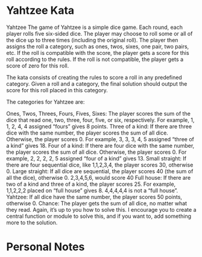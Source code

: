 # Yahtzee Kata

Yahtzee
The game of Yahtzee is a simple dice game. Each round, each player rolls five six-sided dice. The player may choose to roll some or all of the dice up to three times (including the original roll). The player then assigns the roll a category, such as ones, twos, sixes, one pair, two pairs, etc. If the roll is compatible with the score, the player gets a score for this roll according to the rules. If the roll is not compatible, the player gets a score of zero for this roll.

The kata consists of creating the rules to score a roll in any predefined category. Given a roll and a category, the final solution should output the score for this roll placed in this category.

The categories for Yahtzee are:

Ones, Twos, Threes, Fours, Fives, Sixes: The player scores the sum of the dice that read one, two, three, four, five, or six, respectively. For example, 1, 1, 2, 4, 4 assigned “fours” gives 8 points.
Three of a kind: If there are three dice with the same number, the player scores the sum of all dice. Otherwise, the player scores 0. For example, 3, 3, 3, 4, 5 assigned “three of a kind” gives 18.
Four of a kind: If there are four dice with the same number, the player scores the sum of all dice. Otherwise, the player scores 0. For example, 2, 2, 2, 2, 5 assigned “four of a kind” gives 13.
Small straight: If there are four sequential dice, like 1,1,2,3,4, the player scores 30, otherwise 0.
Large straight: If all dice are sequential, the player scores 40 (the sum of all the dice), otherwise 0. 2,3,4,5,6, would score 40
Full house: If there are two of a kind and three of a kind, the player scores 25. For example, 1,1,2,2,2 placed on “full house” gives 8. 4,4,4,4,4 is not a “full house”.
Yahtzee: If all dice have the same number, the player scores 50 points, otherwise 0.
Chance: The player gets the sum of all dice, no matter what they read.
Again, it’s up to you how to solve this. I encourage you to create a central function or module to solve this, and if you want to, add something more to the solution.

# Personal Notes

